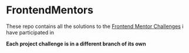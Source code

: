 # FrontendMentors

These repo contains all the solutions to the [Frontend Mentor Challenges](https://www.frontendmentor.io/challenges) i have participated in 

**Each project challenge is in a different branch of its own**


